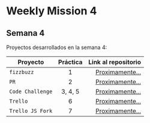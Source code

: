 # Weekly Mission 4

## Semana 4 

Proyectos desarrollados en la semana 4:

| Proyecto | Práctica | Link al repositorio |
| ------------- |:-------------:| ---------:|
|`fizzbuzz`|1|[Proximamente...](#!)|
|`PR`|2|[Proximamente...](#!)|
|`Code Challenge`|3, 4, 5|[Proximamente...](#!)|
|`Trello`|6|[Proximamente...](#!)|
|`Trello JS Fork`|7|[Proximamente...](#!)|